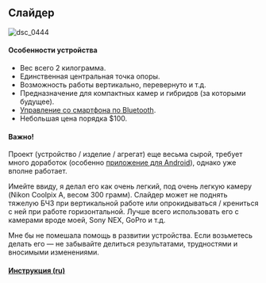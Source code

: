 ## Слайдер
![dsc_0444](https://cloud.githubusercontent.com/assets/12122264/7357607/6d51bbba-ed38-11e4-83c1-7b2e98ea3a0e.jpg)

#### Особенности устройства
- Вес всего 2 килограмма.
- Единственная центральная точка опоры.
- Возможность работы вертикально, перевернуто и т.д.
- Предназначение для компактных камер и гибридов (за которыми будущее).
- [Управление со смартфона по Bluetooth](https://github.com/Morn91/Slider_Android_App).
- Небольшая цена порядка $100.

#### Важно!
Проект (устройство / изделие / агрегат) еще весьма сырой, требует много доработок (особенно [приложение для Android](https://github.com/Morn91/Slider_Android_App)), однако уже вполне работает.

Имейте ввиду, я делал его как очень легкий, под очень легкую камеру (Nikon Coolpix A, весом 300 грамм). Слайдер может не поднять тяжелую БЧЗ при вертикальной работе или опрокидываться / крениться с ней при работе горизонтальной. Лучше всего использовать его с камерами вроде моей, Sony NEX, GoPro и т.д.

Мне бы не помешала помощь в развитии устройства. Если возьметесь делать его — не забывайте делиться результатами, трудностями и вносимыми изменениями.

#### [Инструкция (ru)](https://github.com/Morn91/Slider/issues/1)
